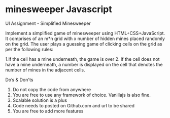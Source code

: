 # minesweeper Javascript
UI Assignment - Simplified Minesweeper

Implement a simplified game of minesweeper using HTML+CSS+JavaScript. It comprises of  an m*n grid with x number of hidden mines placed randomly on the grid. The user plays a guessing game of clicking cells on the grid as per the following rules:

1.If the cell has a mine underneath, the game is over
2. If the cell does not have a mine underneath, a number is displayed on the cell that denotes the number of mines in the adjacent cells.

Do’s & Don'ts

1.	Do not copy the code from anywhere
2.	You are free to use any framework of choice. Vanillajs is also fine.
3.	Scalable solution is  a plus
4.	Code needs to posted on Github.com and url to be shared
5.	You are free to add more features 
